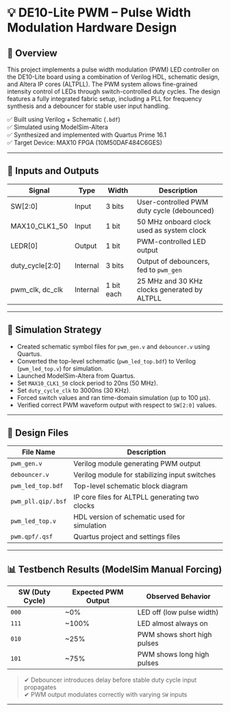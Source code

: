 # 💡 DE10-Lite PWM – Pulse Width Modulation Hardware Design

## 📌 Overview

This project implements a pulse width modulation (PWM) LED controller on the DE10-Lite board using a combination of Verilog HDL, schematic design, and Altera IP cores (ALTPLL). The PWM system allows fine-grained intensity control of LEDs through switch-controlled duty cycles. The design features a fully integrated fabric setup, including a PLL for frequency synthesis and a debouncer for stable user input handling.

✅ Built using Verilog + Schematic (`.bdf`)  
✅ Simulated using ModelSim-Altera  
✅ Synthesized and implemented with Quartus Prime 16.1  
✅ Target Device: MAX10 FPGA (10M50DAF484C6GES)

---

## 🔌 Inputs and Outputs

| Signal           | Type     | Width        | Description                                           |
|------------------|----------|--------------|-------------------------------------------------------|
| SW[2:0]          | Input    | 3 bits       | User-controlled PWM duty cycle (debounced)            |
| MAX10_CLK1_50    | Input    | 1 bit        | 50 MHz onboard clock used as system clock             |
| LEDR[0]          | Output   | 1 bit        | PWM-controlled LED output                             |
| duty_cycle[2:0]  | Internal | 3 bits       | Output of debouncers, fed to `pwm_gen`                |
| pwm_clk, dc_clk  | Internal | 1 bit each   | 25 MHz and 30 KHz clocks generated by ALTPLL          |

---

## 🧪 Simulation Strategy

- Created schematic symbol files for `pwm_gen.v` and `debouncer.v` using Quartus.
- Converted the top-level schematic (`pwm_led_top.bdf`) to Verilog (`pwm_led_top.v`) for simulation.
- Launched ModelSim-Altera from Quartus.
- Set `MAX10_CLK1_50` clock period to 20ns (50 MHz).
- Set `duty_cycle_clk` to 3000ns (30 KHz).
- Forced switch values and ran time-domain simulation (up to 100 µs).
- Verified correct PWM waveform output with respect to `SW[2:0]` values.

---

## 📁 Design Files

| File Name            | Description                                       |
|----------------------|---------------------------------------------------|
| `pwm_gen.v`          | Verilog module generating PWM output              |
| `debouncer.v`        | Verilog module for stabilizing input switches     |
| `pwm_led_top.bdf`    | Top-level schematic block diagram                 |
| `pwm_pll.qip/.bsf`   | IP core files for ALTPLL generating two clocks    |
| `pwm_led_top.v`      | HDL version of schematic used for simulation      |
| `pwm.qpf/.qsf`       | Quartus project and settings files                |

---

## 📊 Testbench Results (ModelSim Manual Forcing)

| SW (Duty Cycle) | Expected PWM Output | Observed Behavior                             |
|-----------------|---------------------|-----------------------------------------------|
| `000`           | ~0%                 | LED off (low pulse width)                     |
| `111`           | ~100%               | LED almost always on                          |
| `010`           | ~25%                | PWM shows short high pulses                   |
| `101`           | ~75%                | PWM shows long high pulses                    |

> ✔ Debouncer introduces delay before stable duty cycle input propagates  
> ✔ PWM output modulates correctly with varying `SW` inputs

---

